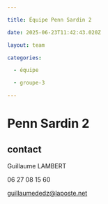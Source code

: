 ```yaml
---

title: Équipe Penn Sardin 2

date: 2025-06-23T11:42:43.020Z

layout: team

categories:

  - équipe

  - groupe-3

---
```


# Penn Sardin 2



## contact 

Guillaume LAMBERT

06 27 08 15 60

guillaumededz@laposte.net

